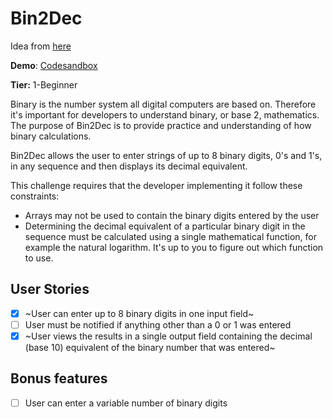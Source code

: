 # Bin2Dec

Idea from [here](https://github.com/florinpop17/app-ideas)

**Demo**: [Codesandbox](https://6ks4vm.csb.app/)

**Tier:** 1-Beginner

Binary is the number system all digital computers are based on.
Therefore it's important for developers to understand binary, or base 2,
mathematics. The purpose of Bin2Dec is to provide practice and
understanding of how binary calculations.

Bin2Dec allows the user to enter strings of up to 8 binary digits, 0's
and 1's, in any sequence and then displays its decimal equivalent.

This challenge requires that the developer implementing it follow these
constraints:

-   Arrays may not be used to contain the binary digits entered by the user
-   Determining the decimal equivalent of a particular binary digit in the
    sequence must be calculated using a single mathematical function, for
    example the natural logarithm. It's up to you to figure out which function
    to use.

## User Stories

-   [x] ~User can enter up to 8 binary digits in one input field~
-   [ ] User must be notified if anything other than a 0 or 1 was entered
-   [x] ~User views the results in a single output field containing the decimal (base 10) equivalent of the binary number that was entered~

## Bonus features

-   [ ] User can enter a variable number of binary digits
